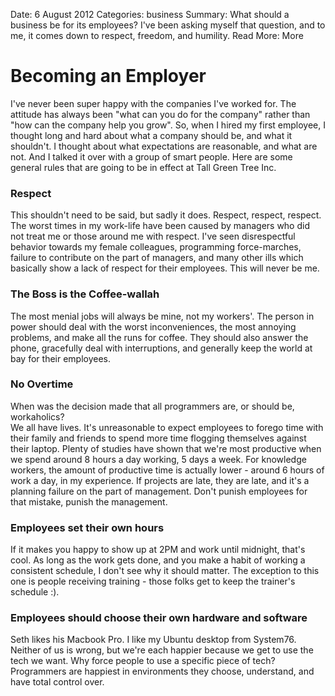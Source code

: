 Date: 6 August 2012
Categories: business
Summary: What should a business be for its employees? I've been asking myself that question, and to me, it comes down to respect, freedom, and humility.
Read More: More

# Becoming an Employer

I've never been super happy with the companies I've worked for. The attitude has always been "what can you do for the company" rather than "how can the company help you grow". So, when I hired my first employee, I thought long and hard about what a company should be, and what it shouldn't. I thought about what expectations are reasonable, and what are not. And I talked it over with a group of smart people. Here are some general rules that are going to be in effect at Tall Green Tree Inc.


### Respect

This shouldn't need to be said, but sadly it does. Respect, respect, respect. The worst times in my work-life have been caused by managers who did not treat me or those around me with respect. I've seen disrespectful behavior towards my female colleagues, programming force-marches, failure to contribute on the part of managers, and many other ills which basically show a lack of respect for their employees. This will never be me.


### The Boss is the Coffee-wallah

The most menial jobs will always be mine, not my workers'. The person in power should deal with the worst inconveniences, the most annoying problems, and make all the runs for coffee. They should also answer the phone, gracefully deal with interruptions, and generally keep the world at bay for their employees.


### No Overtime

When was the decision made that all programmers are, or should be, workaholics?  
We all have lives. It's unreasonable to expect employees to forego time 
with their family and friends to spend more time flogging themselves against their 
laptop. Plenty of studies have shown that we're most productive when we spend around 
8 hours a day working, 5 days a week. For knowledge workers, the amount of 
productive time is actually lower - around 6 hours of work a day, in my experience. 
If projects are late, they are late, and it's a planning failure on the part of management. 
Don't punish employees for that mistake, punish the management.


### Employees set their own hours

If it makes you happy to show up at 2PM and work until midnight, that's cool. As long as the work gets done, and you make a habit of working a consistent schedule, I don't see why it should matter. The exception to this one is people receiving training - those folks get to keep the trainer's schedule :).


### Employees should choose their own hardware and software

Seth likes his Macbook Pro. I like my Ubuntu desktop from System76. Neither of us 
is wrong, but we're each happier because we get to use the tech we want. Why 
force people to use a specific piece of tech? Programmers are happiest in 
environments they choose, understand, and have total control over.


